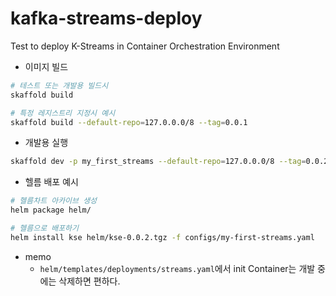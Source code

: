 # kafka-streams-deploy
Test to deploy K-Streams in Container Orchestration Environment


- 이미지 빌드
```bash
# 테스트 또는 개발용 빌드시
skaffold build 

# 특정 레지스트리 지정시 예시
skaffold build --default-repo=127.0.0.0/8 --tag=0.0.1
```

- 개발용 실행 
```bash
skaffold dev -p my_first_streams --default-repo=127.0.0.0/8 --tag=0.0.2
```

- 헬름 배포 예시
```bash
# 헬름차트 아카이브 생성
helm package helm/

# 헬름으로 배포하기
helm install kse helm/kse-0.0.2.tgz -f configs/my-first-streams.yaml
```

- memo
    - `helm/templates/deployments/streams.yaml`에서 init Container는 개발 중에는 삭제하면 편하다.
